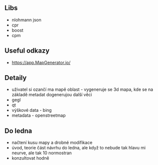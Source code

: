 ## Libs
- nlohmann json
- cpr
- boost
- cpm

## Useful odkazy
- https://app.MapGenerator.io/

## Detaily
- uživatel si ozančí ma mapě oblast - vygeneruje se 3d mapa, kde se na základě metadat dogenerujou další věci
- gegl
- qt
- výškové data - bing
- metadata - openstreetmap

## Do ledna
 - načtení kusu mapy a drobné modifikace
 - úvod, teorie část návrhu do ledna, ale když to nebude tak hlavu mi neurve, ale tak 10 normostran
 - konzultovat hodně
